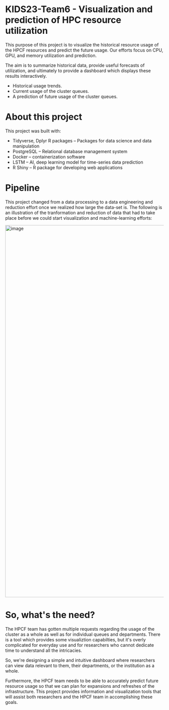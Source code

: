 # KIDS23-Team6 - Visualization and prediction of HPC resource utilization

This purpose of this project is to visualize the historical resource usage of the HPCF resources and predict the future usage. Our efforts focus on CPU, GPU, and memory utilization and prediction.

The aim is to summarize historical data, provide useful forecasts of utilization, and ultimately to provide a dashboard which displays these results interactively. 

- Historical usage trends.
- Current usage of the cluster queues.
- A prediction of future usage of the cluster queues.

# About this project

This project was built with:

-	Tidyverse, Dplyr R packages – Packages for data science and data manipulation
-	PostgreSQL – Relational database management system
-	Docker – containerization software
-	LSTM – AI, deep learning model for time-series data prediction
-	R Shiny – R package for developing web applications

# Pipeline

This project changed from a data processing to a data engineering and reduction effort once we realized how large the data-set is. The following is an illustration of the tranformation and reduction of data that had to take place before we could start visualization and machine-learning efforts:

<img width="1179" alt="image" src="https://user-images.githubusercontent.com/43145254/236521567-dd7976cd-8e57-4c7c-98fe-4c326fedf647.png">

# So, what's the need?

The HPCF team has gotten multiple requests regarding the usage of the cluster as a whole as well as for individual queues and departments. There is a tool which provides some visualiztion capabilties, but it's overly complicated for everyday use and for researchers who cannot dedicate time to understand all the intricacies.

So, we're designing a simple and intuitive dashboard where researchers can view data relevant to them, their departments, or the institution as a whole.

Furthermore, the HPCF team needs to be able to accurately predict future resource usage so that we can plan for expansions and refreshes of the infrastructure. This project provides information and visualization tools that will assist both researchers and the HPCF team in accomplishing these goals.

